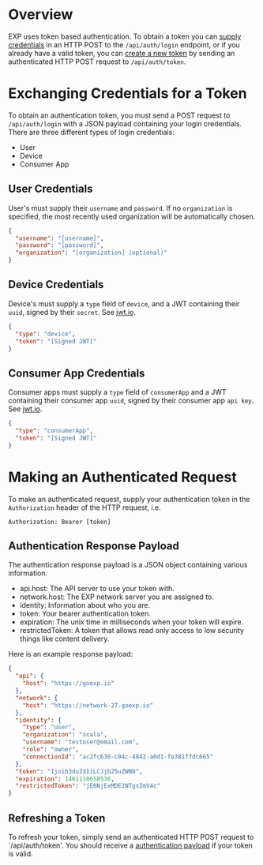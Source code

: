 
# Overview

EXP uses token based authentication. To obtain a token you can [supply credentials](#exchanging-credentials-for-a-token) in an HTTP POST to the `/api/auth/login` endpoint, or if you already have a valid token, you can [create a new token](#refreshing-a-token) by sending an authenticated HTTP POST request to `/api/auth/token`.





# Exchanging Credentials for a Token

To obtain an authentication token, you must send a POST request to ```/api/auth/login``` with a JSON payload containing your login credentials. There are three different types of login credentials:
- User
- Device
- Consumer App

## User Credentials

User's must supply their `username` and `password`. If no `organization` is specified, the most recently used organization will be automatically chosen.

```json
{
  "username": "[username]",
  "password": "[password]",
  "organization": "[organization] (optional)"
}
```


## Device Credentials

Device's must supply a `type` field of `device`, and a JWT containing their `uuid`, signed by their `secret`. See [jwt.io](http://jwt.io).

```json
{
  "type": "device",
  "token": "[Signed JWT]"
}
```


## Consumer App Credentials

Consumer apps must supply a `type` field of `consumerApp` and a JWT containing their consumer app `uuid`, signed by their consumer app `api key`. See [jwt.io](http://jwt.io).

```json
{
  "type": "consumerApp",
  "token": "[Signed JWT]"
}
```

# Making an Authenticated Request

To make an authenticated request, supply your authentication token in the `Authorization` header of the HTTP request, i.e.

```
Authorization: Bearer [token]
```







## Authentication Response Payload

The authentication response payload is a JSON object containing various information.

- api.host: The API server to use your token with.
- network.host: The EXP network server you are assigned to.
- identity: Information about who you are.
- token: Your bearer authentication token.
- expiration: The unix time in milliseconds when your token will expire.
- restrictedToken: A token that allows read only access to low security things like content delivery.

Here is an example response payload:

```json
{
  "api": {
    "host": "https://goexp.io"
  },
  "network": {
    "host": "https://network-27.goexp.io"
  },
  "identity": {
    "type": "user",
    "organization": "scala",
    "username": "testuser@email.com",
    "role": "owner",
    "connectionId": "ac2fc636-c04c-4842-a0d1-fe381ffdc665"
  },
  "token": "Ijoib3duZXIiLCJjb25uZWN0",
  "expiration": 1461110658536,
  "restrictedToken": "jE0NjExMDE2NTgsImV4c"
}

```



## Refreshing a Token

To refresh your token, simply send an authenticated HTTP POST request to `/api/auth/token'. You should receive a [authentication payload](#authentication-payload-response) if your token is valid.
